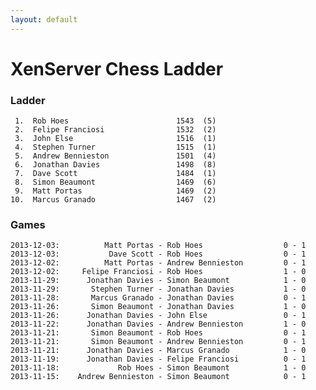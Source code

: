 ```yaml
---
layout: default
---
```

# XenServer Chess Ladder
### Ladder
     1.  Rob Hoes                        1543  (5)
     2.  Felipe Franciosi                1532  (2)
     3.  John Else                       1516  (1)
     4.  Stephen Turner                  1515  (1)
     5.  Andrew Bennieston               1501  (4)
     6.  Jonathan Davies                 1498  (8)
     7.  Dave Scott                      1484  (1)
     8.  Simon Beaumont                  1469  (6)
     9.  Matt Portas                     1469  (2)
    10.  Marcus Granado                  1467  (2)
### Games
    2013-12-03:          Matt Portas - Rob Hoes                  0 - 1
    2013-12-03:           Dave Scott - Rob Hoes                  0 - 1
    2013-12-02:          Matt Portas - Andrew Bennieston         0 - 1
    2013-12-02:     Felipe Franciosi - Rob Hoes                  1 - 0
    2013-11-29:      Jonathan Davies - Simon Beaumont            1 - 0
    2013-11-29:       Stephen Turner - Jonathan Davies           1 - 0
    2013-11-28:       Marcus Granado - Jonathan Davies           0 - 1
    2013-11-26:       Simon Beaumont - Jonathan Davies           1 - 0
    2013-11-26:      Jonathan Davies - John Else                 0 - 1
    2013-11-22:      Jonathan Davies - Andrew Bennieston         1 - 0
    2013-11-21:       Simon Beaumont - Rob Hoes                  0 - 1
    2013-11-21:       Simon Beaumont - Andrew Bennieston         0 - 1
    2013-11-21:      Jonathan Davies - Marcus Granado            1 - 0
    2013-11-19:      Jonathan Davies - Felipe Franciosi          0 - 1
    2013-11-18:             Rob Hoes - Simon Beaumont            1 - 0
    2013-11-15:    Andrew Bennieston - Simon Beaumont            0 - 1
